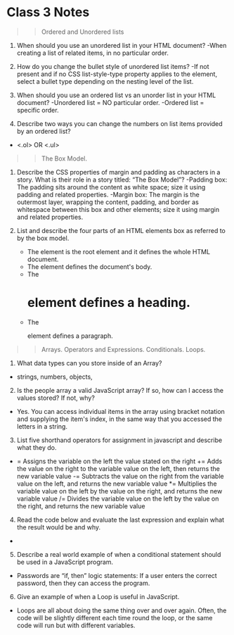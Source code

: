 # Class 3 Notes

>> Ordered and Unordered lists

1. When should you use an unordered list in your HTML document?
  -When creating a list of related items, in no particular order.

2. How do you change the bullet style of unordered list items?
  -If not present and if no CSS list-style-type property applies to the element, select a bullet type depending on the nesting level of the list.
  
3. When should you use an ordered list vs an unorder list in your HTML document?
  -Unordered list = NO particular order.
  -Ordered list = specific order.
  
4. Describe two ways you can change the numbers on list items provided by an ordered list?
  - <.ol> OR <.ul>

>> The Box Model.

1. Describe the CSS properties of margin and padding as characters in a story. What is their role in a story titled: “The Box Model”?
   -Padding box: The padding sits around the content as white space; size it using padding and related properties. 
   -Margin box: The margin is the outermost layer, wrapping the content, padding, and border as whitespace between this box and other elements; size it using margin       and related properties.
     
2. List and describe the four parts of an HTML elements box as referred to by the box model.
   - The <html> element is the root element and it defines the whole HTML document.
   - The <body> element defines the document's body.
   - The <h1> element defines a heading.
   - The <p> element defines a paragraph.

  
>> Arrays. Operators and Expressions. Conditionals. Loops.

1. What data types can you store inside of an Array?
  - strings, numbers, objects,
  
2. Is the people array a valid JavaScript array? If so, how can I access the values stored? If not, why?
  - Yes. You can access individual items in the array using bracket notation and supplying the item's index, 
    in the same way that you accessed the letters in a string. 
 
3. List five shorthand operators for assignment in javascript and describe what they do.
  -  = Assigns the variable on the left the value stated on the right
    += Adds the value on the right to the variable value on the left, then returns the new variable value
    -= Subtracts the value on the right from the variable value on the left, and returns the new variable value
    *= Multiplies the variable value on the left by the value on the right, and returns the new variable value
    /= Divides the variable value on the left by the value on the right, and returns the new variable value
    
4. Read the code below and evaluate the last expression and explain what the result would be and why.
  - 
  
5. Describe a real world example of when a conditional statement should be used in a JavaScript program.
  - Passwords are “if, then” logic statements: If a user enters the correct password, then they can access the program.
  
6. Give an example of when a Loop is useful in JavaScript.
  - Loops are all about doing the same thing over and over again. Often, the code will be slightly different each time round the loop, or the same code will run but       with different variables.
